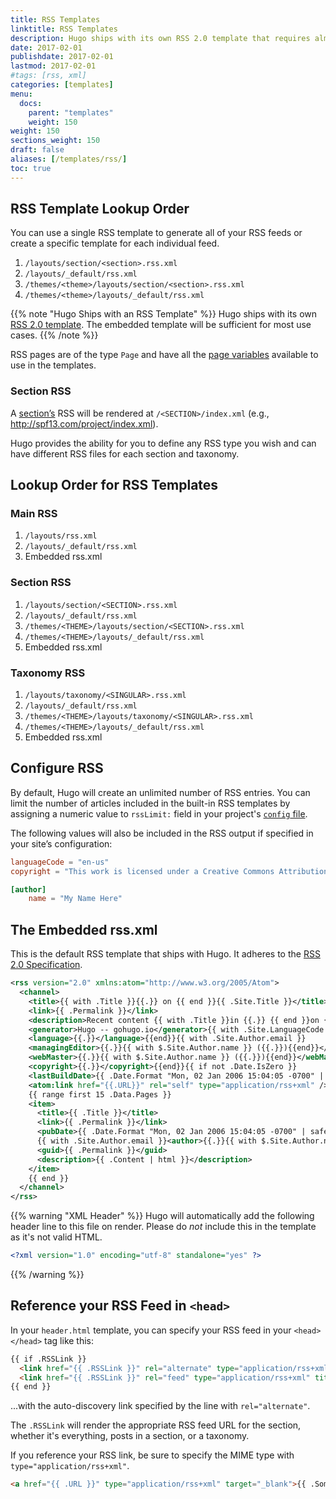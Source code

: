 ```yaml
---
title: RSS Templates
linktitle: RSS Templates
description: Hugo ships with its own RSS 2.0 template that requires almost no configuration, or you can create your own RSS templates.
date: 2017-02-01
publishdate: 2017-02-01
lastmod: 2017-02-01
#tags: [rss, xml]
categories: [templates]
menu:
  docs:
    parent: "templates"
    weight: 150
weight: 150
sections_weight: 150
draft: false
aliases: [/templates/rss/]
toc: true
---
```


## RSS Template Lookup Order

You can use a single RSS template to generate all of your RSS feeds or create a specific template for each individual feed.

1. `/layouts/section/<section>.rss.xml`
2. `/layouts/_default/rss.xml`
3. `/themes/<theme>/layouts/section/<section>.rss.xml`
4. `/themes/<theme>/layouts/_default/rss.xml`

{{% note "Hugo Ships with an RSS Template" %}}
Hugo ships with its own [RSS 2.0 template](#the-embedded-rss-xml). The embedded template will be sufficient for most use cases.
{{% /note %}}

RSS pages are of the type `Page` and have all the [page variables](/layout/variables/) available to use in the templates.

### Section RSS

A [section’s][section] RSS will be rendered at `/<SECTION>/index.xml` (e.g., http://spf13.com/project/index.xml).

Hugo provides the ability for you to define any RSS type you wish and can have different RSS files for each section and taxonomy.

## Lookup Order for RSS Templates

### Main RSS

1. `/layouts/rss.xml`
2. `/layouts/_default/rss.xml`
3.  Embedded rss.xml

### Section RSS

1. `/layouts/section/<SECTION>.rss.xml`
2. `/layouts/_default/rss.xml`
3. `/themes/<THEME>/layouts/section/<SECTION>.rss.xml`
4. `/themes/<THEME>/layouts/_default/rss.xml`
5. Embedded rss.xml

### Taxonomy RSS

1. `/layouts/taxonomy/<SINGULAR>.rss.xml`
2. `/layouts/_default/rss.xml`
3. `/themes/<THEME>/layouts/taxonomy/<SINGULAR>.rss.xml`
4. `/themes/<THEME>/layouts/_default/rss.xml`
5. Embedded rss.xml

## Configure RSS

By default, Hugo will create an unlimited number of RSS entries. You can limit the number of articles included in the built-in RSS templates by assigning a numeric value to `rssLimit:` field in your project's [`config` file][config].

The following values will also be included in the RSS output if specified in your site’s configuration:

```toml
languageCode = "en-us"
copyright = "This work is licensed under a Creative Commons Attribution-ShareAlike 4.0 International License."

[author]
    name = "My Name Here"
```

## The Embedded rss.xml

This is the default RSS template that ships with Hugo. It adheres to the [RSS 2.0 Specification][RSS 2.0].

```xml
<rss version="2.0" xmlns:atom="http://www.w3.org/2005/Atom">
  <channel>
    <title>{{ with .Title }}{{.}} on {{ end }}{{ .Site.Title }}</title>
    <link>{{ .Permalink }}</link>
    <description>Recent content {{ with .Title }}in {{.}} {{ end }}on {{ .Site.Title }}</description>
    <generator>Hugo -- gohugo.io</generator>{{ with .Site.LanguageCode }}
    <language>{{.}}</language>{{end}}{{ with .Site.Author.email }}
    <managingEditor>{{.}}{{ with $.Site.Author.name }} ({{.}}){{end}}</managingEditor>{{end}}{{ with .Site.Author.email }}
    <webMaster>{{.}}{{ with $.Site.Author.name }} ({{.}}){{end}}</webMaster>{{end}}{{ with .Site.Copyright }}
    <copyright>{{.}}</copyright>{{end}}{{ if not .Date.IsZero }}
    <lastBuildDate>{{ .Date.Format "Mon, 02 Jan 2006 15:04:05 -0700" | safeHTML }}</lastBuildDate>{{ end }}
    <atom:link href="{{.URL}}" rel="self" type="application/rss+xml" />
    {{ range first 15 .Data.Pages }}
    <item>
      <title>{{ .Title }}</title>
      <link>{{ .Permalink }}</link>
      <pubDate>{{ .Date.Format "Mon, 02 Jan 2006 15:04:05 -0700" | safeHTML }}</pubDate>
      {{ with .Site.Author.email }}<author>{{.}}{{ with $.Site.Author.name }} ({{.}}){{end}}</author>{{end}}
      <guid>{{ .Permalink }}</guid>
      <description>{{ .Content | html }}</description>
    </item>
    {{ end }}
  </channel>
</rss>
```

{{% warning "XML Header" %}}
Hugo will automatically add the following header line to this file on render. Please do *not* include this in the template as it's not valid HTML.
```xml
<?xml version="1.0" encoding="utf-8" standalone="yes" ?>
```
{{% /warning %}}

## Reference your RSS Feed in `<head>`

In your `header.html` template, you can specify your RSS feed in your `<head></head>` tag like this:

```html
{{ if .RSSLink }}
  <link href="{{ .RSSLink }}" rel="alternate" type="application/rss+xml" title="{{ .Site.Title }}" />
  <link href="{{ .RSSLink }}" rel="feed" type="application/rss+xml" title="{{ .Site.Title }}" />
{{ end }}
```

...with the auto-discovery link specified by the line with `rel="alternate"`.

The `.RSSLink` will render the appropriate RSS feed URL for the section, whether it's everything, posts in a section, or a taxonomy.

If you reference your RSS link, be sure to specify the MIME type with `type="application/rss+xml"`.

```html
<a href="{{ .URL }}" type="application/rss+xml" target="_blank">{{ .SomeText }}</a>
```

[config]: /getting-started/configuration/
[embedded]: #the-embedded-rss-xml
[RSS 2.0]: http://cyber.law.harvard.edu/rss/rss.html "RSS 2.0 Specification"
[section]: /content-management/sections/
